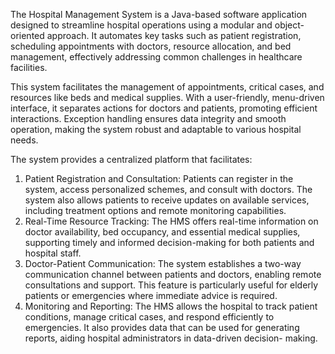 The Hospital Management System is a Java-based software application designed to streamline
hospital operations using a modular and object-oriented approach. It automates key tasks such as
patient registration, scheduling appointments with doctors, resource allocation, and bed management, effectively
addressing common challenges in healthcare facilities.

This system facilitates the management of appointments, critical cases, and resources like beds
and medical supplies. With a user-friendly, menu-driven interface, it separates actions for doctors
and patients, promoting efficient interactions. Exception handling ensures data integrity and
smooth operation, making the system robust and adaptable to various hospital needs. 

The system provides a centralized platform that
facilitates:
1. Patient Registration and Consultation: Patients can register in the system, access
personalized schemes, and consult with doctors. The system also allows patients to receive
updates on available services, including treatment options and remote monitoring
capabilities.
2. Real-Time Resource Tracking: The HMS offers real-time information on doctor
availability, bed occupancy, and essential medical supplies, supporting timely and informed
decision-making for both patients and hospital staff.
3. Doctor-Patient Communication: The system establishes a two-way communication
channel between patients and doctors, enabling remote consultations and support. This
feature is particularly useful for elderly patients or emergencies where immediate advice is
required.
4. Monitoring and Reporting: The HMS allows the hospital to track patient conditions,
manage critical cases, and respond efficiently to emergencies. It also provides data that can
be used for generating reports, aiding hospital administrators in data-driven decision-
making.
